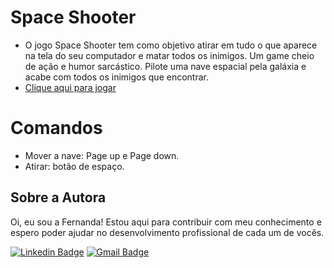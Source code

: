 # Space Shooter
- O jogo Space Shooter tem como objetivo atirar em tudo o que aparece na tela do seu computador e matar todos os inimigos. Um game cheio de ação e humor sarcástico. Pilote uma nave espacial pela galáxia e acabe com todos os inimigos que encontrar. <br>
- <a href="https://fernandamakihirose.github.io/space-shooter//" target="_blank">Clique aqui para jogar</a>

# Comandos
- Mover a nave: Page up e Page down.
- Atirar: botão de espaço.

## Sobre a Autora
Oi, eu sou a Fernanda! Estou aqui para contribuir com meu conhecimento e espero poder ajudar no desenvolvimento profissional de cada um de vocês.

[![Linkedin Badge](https://img.shields.io/badge/-Fernanda_Maki_Hirose-blue?style=flat-square&logo=Linkedin&logoColor=white&link=https://www.linkedin.com/in/fernanda-maki-hirose-801117208/)](https://www.linkedin.com/in/fernanda-maki-hirose-801117208/)  [![Gmail Badge](https://img.shields.io/badge/-femahi2020@gmail.com-c14438?style=flat-square&logo=Gmail&logoColor=white&link=mailto:femahi2020@gmail.com)](mailto:femahi2020@gmail.com)
